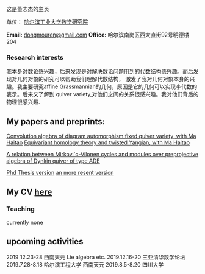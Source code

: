 这是董志杰的主页

单位： [哈尔滨工业大学数学研究院](http://im.hit.edu.cn/)


**Email:** dongmouren@gmail.com
**Office:** 哈尔滨南岗区西大直街92号明德楼204


### Research interests

我本身对数论感兴趣，后来发现是对解决数论问题用到的代数结构感兴趣。而后发现对几何对象的研究可以帮助我们理解代数结构，
激发了我对几何对象本身的兴趣。我主要研究affine Grassmannian的几何，原因是它的几何可以实现李代数的表示。后来又了解到
quiver variety,对他们之间的关系很感兴趣。我对他们背后的物理很感兴趣.

## My papers and preprints:
[Convolution algebra of diagram automorphism fixed quiver variety, with Ma Haitao](https://arxiv.org/abs/1911.07407)
[Equivariant homology theory and twisted Yangian, with Ma Haitao](https://arxiv.org/abs/1911.07043)

[A relation between Mirkovi´c-Vilonen cycles and
modules over preprojective algebra of Dynkin
quiver of type ADE](https://arxiv.org/pdf/1802.01792.pdf)

[Phd Thesis version](https://scholarworks.umass.edu/dissertations_2/1335/)
[an more resent version](https://github.com/dongmouren0/dongmouren/blob/master/loop_Grassmannian.pdf) 
## My CV [here](https://github.com/dongmouren0/dongmouren/raw/master/cv%20(10).pdf?raw=true)
### Teaching
currently none
## upcoming activities
2019 12.23-28 西南天元 Lie algebra etc.
2019.12.16-20 三亚清华数学论坛 
 2019.7.28-8.18 哈尔滨工程大学
西南天元 2019.8.5-8.20 四川大学
